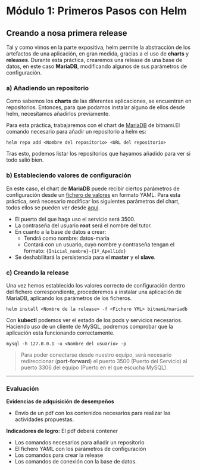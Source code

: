# Módulo 1: Primeros Pasos con Helm
## Creando a nosa primera release

Tal y como vimos en la parte expositiva, helm permite la abstracción de los artefactos de una aplicación, en gran medida, gracias a el uso de **charts** y **releases**. Durante esta práctica, crearemos una release de una base de datos, en este caso **MariaDB**, modificando algunos de sus parámetros de configuración.

### a) Añadiendo un repositorio
Como sabemos los **charts** de las diferentes aplicaciones, se encuentran en repositorios. Entonces, para que podamos instalar alguno de ellos desde helm, necesitamos añadirlos previamente.

Para esta práctica, trabajaremos con el chart de [MariaDB](https://hub.helm.sh/charts/bitnami/mariadb) de bitnami.El comando necesario para añadir un repositorio a helm es:

```shell
helm repo add <Nombre del repositorio> <URL del repositorio>
```

Tras esto, podemos listar los repositorios que hayamos añadido para ver si todo salió bien.

### b) Estableciendo valores de configuración
En este caso, el chart de **MariaDB** puede recibir ciertos parámetros de configuración desde un [fichero de valores](https://helm.sh/docs/chart_template_guide/values_files/) en formato YAML. Para esta práctica, será necesario modificar los siguientes parámetros del chart, todos ellos se pueden ver desde [aquí](https://hub.helm.sh/charts/bitnami/mariadb).

- El puerto del que haga uso el servicio será 3500.
- La contraseña del usuario **root** será el nombre del tutor.
- En cuanto a la base de datos a crear:
  - Tendrá como nombre: datos-maria
  - Contará con un usuario, cuyo nombre y contraseña tengan el formato: `{Inicial_nombre}-{1º_Apellido}`
- Se deshabilitará la persistencia para el **master** y el **slave**.

### c) Creando la release
Una vez hemos establecido los valores correcto de configuración dentro del fichero correspondiente, procederemos a instalar una aplicación de MariaDB, aplicando los parámetros de los ficheros.
```shell
helm install <Nombre de la release> -f <Fichero YML> bitnami/mariadb
```

Con **kubectl** podemos ver el estado de los pods y servicios necesarios. Haciendo uso de un cliente de MySQL, podremos comprobar que la aplicación esta funcionando correctamente.
```shell
mysql -h 127.0.0.1 -u <Nombre del usuario> -p
```

> Para poder conectarse desde nuestro equipo, será necesario redireccionar (**port-forward**) el puerto 3500 (Puerto del Servicio) al puerto 3306 del equipo (Puerto en el que escucha MySQL).

---
### Evaluación

**Evidencias de adquisición de desempeños**
- Envío de un pdf con los contenidos necesarios para realizar las actividades propuestas.

**Indicadores de logro:** El pdf deberá contener
- Los comandos necesarios para añadir un repositorio
- El fichero YAML con los parámetros de configuración
- Los comandos para crear la release
- Los comandos de conexión con la base de datos.